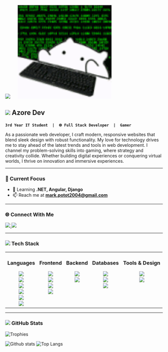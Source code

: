 <!-- BANNER SECTION -->
<div align="left">
  <img src="https://media4.giphy.com/media/v1.Y2lkPTc5MGI3NjExn280em9vcnRtdTBzbTU1YzcwMHQ0bzE2a3o4cTljbmd3cG84cnhvOSZlcD12MV9faW50ZXJuYWxfZ2lmX2J5X2lkJmN0PWc/kkwwub0ANo8wm2hXwE/giphy.gif" height="300">
  &nbsp;&nbsp;&nbsp;&nbsp;
  <img src="https://github.com/Mark20042/Mark20042/blob/main/hackir.gif?raw=true" height="300">
</div>

<!-- ABOUT ME SECTION WITH ANIMATION -->
## <img src="https://media.giphy.com/media/hvRJCLFzcasrR4ia7z/giphy.gif" width="25px"> Azore Dev
**`3rd Year IT Student  |  🌐 Full Stack Developer  |  Gamer`**

As a passionate web developer, I craft modern, responsive websites that blend sleek design with robust functionality. My love for technology drives me to stay ahead of the latest trends and tools in web development. I channel my problem-solving skills into gaming, where strategy and creativity collide. Whether building digital experiences or conquering virtual worlds, I thrive on innovation and immersive experiences.

---

### 🎯 Current Focus
- 🌱 Learning **.NET, Angular, Django**  
- 📫 Reach me at **mark.potot2004@gmail.com**  

---

### 🌐 Connect With Me
<a href="https://www.instagram.com/azorezxc" target="_blank">
  <img src="https://img.shields.io/badge/Instagram-E4405F?logo=instagram&logoColor=white&style=for-the-badge" height="30">
</a>
<a href="https://www.facebook.com/makoyjoseph.minor" target="_blank">
  <img src="https://img.shields.io/badge/Facebook-1877F2?logo=facebook&logoColor=white&style=for-the-badge" height="30">
</a>

---

### <img src="https://media2.giphy.com/media/QssGEmpkyEOhBCb7e1/giphy.gif" width="25px"> Tech Stack
<table align="center" style="border-spacing: 40px;">
  <tr>
    <td align="center" valign="top">
      <h3>Languages</h3>
      <img src="https://img.shields.io/badge/HTML5-%23E34F26.svg?style=for-the-badge&logo=html5&logoColor=white"><br>
      <img src="https://img.shields.io/badge/CSS3-%231572B6.svg?style=for-the-badge&logo=css3&logoColor=white"><br>
      <img src="https://img.shields.io/badge/JavaScript-%23F7DF1E.svg?style=for-the-badge&logo=javascript&logoColor=black"><br>
      <img src="https://img.shields.io/badge/Python-%233776AB.svg?style=for-the-badge&logo=python&logoColor=white"><br>
      <img src="https://img.shields.io/badge/Java-%23ED8B00.svg?style=for-the-badge&logo=java&logoColor=white"><br>
      <img src="https://img.shields.io/badge/C%23-%23239120.svg?style=for-the-badge&logo=c-sharp&logoColor=white"><br>
    </td>
    <td align="center" valign="top">
      <h3>Frontend</h3>
      <img src="https://img.shields.io/badge/TailwindCSS-%2338B2AC.svg?style=for-the-badge&logo=tailwind-css&logoColor=white"><br>
      <img src="https://img.shields.io/badge/Angular-%23DD0031.svg?style=for-the-badge&logo=angular&logoColor=white"><br>
      <img src="https://img.shields.io/badge/Svelte-%23FF3E00.svg?style=for-the-badge&logo=svelte&logoColor=white"><br>
      <img src="https://img.shields.io/badge/React-%2361DAFB.svg?style=for-the-badge&logo=react&logoColor=black"><br>
    </td>
    <td align="center" valign="top">
      <h3>Backend</h3>
      <img src="https://img.shields.io/badge/.NET-%23512BD4.svg?style=for-the-badge&logo=dotnet&logoColor=white"><br>
      <img src="https://img.shields.io/badge/Django-%23092E20.svg?style=for-the-badge&logo=django&logoColor=white"><br>
    </td>
    <td align="center" valign="top">
      <h3>Databases</h3>
      <img src="https://img.shields.io/badge/MySQL-%234479A1.svg?style=for-the-badge&logo=mysql&logoColor=white"><br>
      <img src="https://img.shields.io/badge/Microsoft%20SQL%20Server-%23CC2927.svg?style=for-the-badge&logo=microsoft-sql-server&logoColor=white"><br>
      <img src="https://img.shields.io/badge/SQLite-%23003B57.svg?style=for-the-badge&logo=sqlite&logoColor=white"><br>
    </td>
    <td align="center" valign="top">
      <h3>Tools & Design</h3>
      <img src="https://img.shields.io/badge/Git-%23F05033.svg?style=for-the-badge&logo=git&logoColor=white"><br>
      <img src="https://img.shields.io/badge/Figma-%23F24E1E.svg?style=for-the-badge&logo=figma&logoColor=white"><br>
    </td>
  </tr>
</table>

---

### <img src="https://media.giphy.com/media/iY8CRBdQXODJSCERIr/giphy.gif" width="25px"> GitHub Stats
![Trophies](https://github-profile-trophy.vercel.app/?username=Mark20042&theme=radical&no-frame=true&no-bg=false&margin-w=4)

![Github stats](https://github-readme-stats.vercel.app/api?username=Mark20042&theme=blueberry&count_private=true&hide_border=true&line_height=20)
![Top Langs](https://github-readme-stats.vercel.app/api/top-langs/?username=Mark20042&layout=compact&theme=blueberry&count_private=true&hide_border=true)
